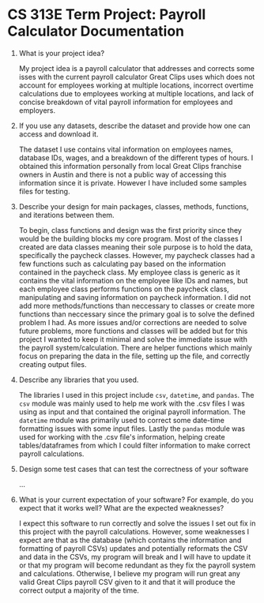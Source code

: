 # CS 313E Term Project: Payroll Calculator Documentation

1) What is your project idea?

    My project idea is a payroll calculator that addresses and corrects some isses with the current payroll
    calculator Great Clips uses which does not account for employees working at multiple locations, incorrect
    overtime calculations due to employees working at multiple locations, and lack of concise breakdown of
    vital payroll information for employees and employers.

2) If you use any datasets, describe the dataset and provide how one can access and download it.

    The dataset I use contains vital information on employees names, database IDs, wages, and a breakdown of
    the different types of hours. I obtained this information personally from local Great Clips franchise owners
    in Austin and there is not a public way of accessing this information since it is private. However I have included
    some samples files for testing.

3) Describe your design for main packages, classes, methods, functions, and iterations between them.

    To begin, class functions and design was the first priority since they would be the building blocks my core program.
    Most of the classes I created are data classes meaning their sole purpose is to hold the data, specifically the paycheck
    classes. However, my paycheck classes had a few functions such as calculating pay based on the information contained in the
    paycheck class. My employee class is generic as it contains the vital information on the employee like IDs and names, but each
    employee class performs functions on the paycheck class, manipulating and saving information on paycheck information. I did not
    add more methods/functions than neccessary to classes or create more functions than neccessary since the primary goal is to
    solve the defined problem I had. As more issues and/or corrections are needed to solve future problems, more functions and classes
    will be added but for this project I wanted to keep it minimal and solve the immediate issue with the payroll system/calculation.
    There are helper functions which mainly focus on preparing the data in the file, setting up the file, and correctly creating output
    files.

4) Describe any libraries that you used.

    The libraries I used in this project include `csv`, `datetime`, and `pandas`. The `csv` module was mainly used to help me work with
    the .csv files I was using as input and that contained the original payroll information. The `datetime` module was primarily used to
    correct some date-time formatting issues with some input files. Lastly the `pandas` module was used for working with the .csv file's 
    information, helping create tables/dataframes from which I could filter information to make correct payroll calculations.

5) Design some test cases that can test the correctness of your software

    ...

6) What is your current expectation of your software? For example, do you expect that it works well? What are the expected weaknesses?

    I expect this software to run correctly and solve the issues I set out fix in this project with the payroll calculations. However, some
    weaknesses I expect are that as the database (which contains the information and formatting of payroll CSVs) updates and potentially
    reformats the CSV and data in the CSVs, my program will break and I will have to update it or that my program will become redundant as
    they fix the payroll system and calculations. Otherwise, I believe my program will run great any valid Great Clips payroll CSV given to
    it and that it will produce the correct output a majority of the time.